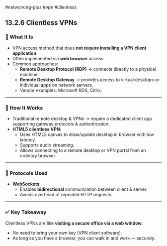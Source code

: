#networking-plus #vpn #clientless 

## 13.2.6 Clientless VPNs

### 🧱 What It Is
- VPN access method that does **not require installing a VPN client application**.
- Often implemented via **web browser** access.
- Common approaches:
  - **Remote Desktop Protocol (RDP)** → connects directly to a physical machine.
  - **Remote Desktop Gateway** → provides access to virtual desktops or individual apps on network servers.
  - Vendor examples: Microsoft RDS, Citrix.

---

### 🧱 How It Works
- Traditional remote desktop & VPNs → require a dedicated client app supporting gateway protocols & authentication.
- **HTML5 clientless VPN**:
  - Uses HTML5 canvas to draw/update desktop in browser with low latency.
  - Supports audio streaming.
  - Allows connecting to a remote desktop or VPN portal from an ordinary browser.

---

### 🧱 Protocols Used
- **WebSockets**:
  - Enables **bidirectional** communication between client & server.
  - Avoids overhead of repeated HTTP requests.

---

### ✅ Key Takeaway
Clientless VPNs are like **visiting a secure office via a web window**:
- No need to bring your own key (VPN client software).
- As long as you have a browser, you can walk in and work — securely.
